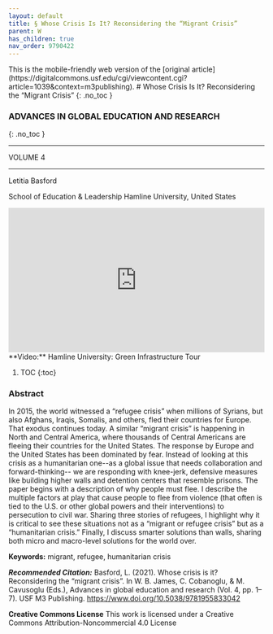 ```yaml
---
layout: default
title: § Whose Crisis Is It? Reconsidering the “Migrant Crisis” 
parent: W 
has_children: true
nav_order: 9790422
---
```

<style>
.dont-break-out {
  /* These are technically the same, but use both */
  overflow-wrap: break-word;
  word-wrap: break-word;

     -ms-word-break: break-all;
  /* This is the dangerous one in WebKit, as it breaks things wherever */
  word-break: break-all;
  /* Instead use this non-standard one: */
  word-break: break-word;
}

.youtube-container {
    position: relative;
    width: 100%;
    height: 0;
    padding-bottom: 56.25%;
}
.youtube-video {
    position: absolute;
    top: 0;
    left: 0;
    width: 100%;
    height: 100%;
}

</style>

<div class="dont-break-out" markdown="1">
This is the mobile-friendly web version of the [original article](https://digitalcommons.usf.edu/cgi/viewcontent.cgi?article=1039&context=m3publishing).
# Whose Crisis Is It? Reconsidering the “Migrant Crisis” 
{: .no_toc }

### ADVANCES IN GLOBAL EDUCATION AND RESEARCH 
{: .no_toc }

***

VOLUME 4

***

Letitia Basford

School of Education & Leadership
Hamline University, United States

<div class="youtube-container">
<iframe width="100%" src="https://www.youtube.com/embed/2RwAvnucqRo" title="YouTube video player" frameborder="0" allow="accelerometer; autoplay; clipboard-write; encrypted-media; gyroscope; picture-in-picture" allowfullscreen class="youtube-video"></iframe>
</div>
**Video:** Hamline University: Green Infrastructure Tour 


1. TOC
{:toc}

### Abstract
In 2015, the world witnessed a “refugee crisis” when millions of Syrians, but also Afghans, Iraqis, Somalis, and others, fled their countries for Europe. That exodus continues today. A similar “migrant crisis” is happening in North and Central America, where thousands of Central Americans are fleeing their countries for the United States. The response by Europe and the United States has been dominated by fear. Instead of looking at this crisis as a humanitarian one--as a global issue that needs collaboration and forward-thinking-- we are responding with knee-jerk, defensive measures like building higher walls and detention centers that resemble prisons. The paper begins with a description of why people must flee. I describe the multiple factors at play that cause people to flee from violence (that often is tied to the U.S. or other global powers and their interventions) to persecution to civil war. Sharing three stories of refugees, I highlight why it is critical to see these situations not as a “migrant or refugee crisis” but as a “humanitarian crisis.” Finally, I discuss smarter solutions than walls, sharing both micro and macro-level solutions for the world over.

**Keywords:** migrant, refugee, humanitarian crisis

***Recommended Citation:*** Basford, L. (2021). Whose crisis is it? Reconsidering the “migrant crisis”. In W. B. James, C. Cobanoglu, & M. Cavusoglu (Eds.), Advances in global education and research (Vol. 4, pp. 1–7). USF M3 Publishing. https://www.doi.org/10.5038/9781955833042

**Creative Commons License**
This work is licensed under a Creative Commons Attribution-Noncommercial 4.0 License

</div>
